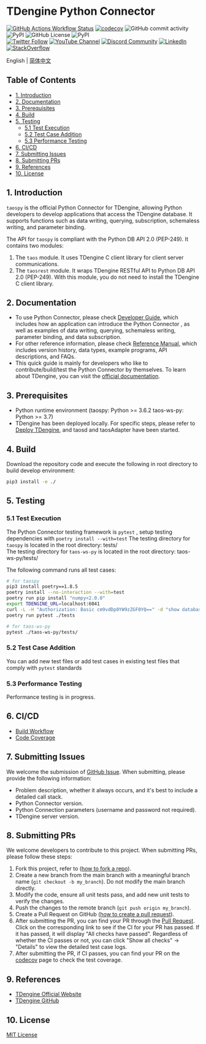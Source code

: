 <!-- omit in toc -->
# TDengine Python Connector


[![GitHub Actions Workflow Status](https://img.shields.io/github/actions/workflow/status/taosdata/taos-connector-python/release.yml)](https://github.com/taosdata/taos-connector-python/actions/workflows/release.yml)
[![codecov](https://codecov.io/gh/taosdata/taos-connector-python/branch/main/graph/badge.svg?token=BDANN3DBXS)](https://codecov.io/gh/taosdata/taos-connector-python)
![GitHub commit activity](https://img.shields.io/github/commit-activity/m/taosdata/taos-connector-python)
![PyPI](https://img.shields.io/pypi/dm/taospy)
![GitHub License](https://img.shields.io/github/license/taosdata/taos-connector-python)
![PyPI](https://img.shields.io/pypi/v/taospy)
<br />
[![Twitter Follow](https://img.shields.io/twitter/follow/tdenginedb?label=TDengine&style=social)](https://twitter.com/tdenginedb)
[![YouTube Channel](https://img.shields.io/badge/Subscribe_@tdengine--white?logo=youtube&style=social)](https://www.youtube.com/@tdengine)
[![Discord Community](https://img.shields.io/badge/Join_Discord--white?logo=discord&style=social)](https://discord.com/invite/VZdSuUg4pS)
[![LinkedIn](https://img.shields.io/badge/Follow_LinkedIn--white?logo=linkedin&style=social)](https://www.linkedin.com/company/tdengine)
[![StackOverflow](https://img.shields.io/badge/Ask_StackOverflow--white?logo=stackoverflow&style=social&logoColor=orange)](https://stackoverflow.com/questions/tagged/tdengine)

English | [简体中文](./README-CN.md)

<!-- omit in toc -->
## Table of Contents

- [1. Introduction](#1-introduction)
- [2. Documentation](#2-documentation)
- [3. Prerequisites](#3-prerequisites)
- [4. Build](#4-build)
- [5. Testing](#5-testing)
  - [5.1 Test Execution](#51-test-execution)
  - [5.2 Test Case Addition](#52-test-case-addition)
  - [5.3 Performance Testing](#53-performance-testing)
- [6. CI/CD](#6-cicd)
- [7. Submitting Issues](#7-submitting-issues)
- [8. Submitting PRs](#8-submitting-prs)
- [9. References](#9-references)
- [10. License](#10-license)

## 1. Introduction

`taospy` is the official Python Connector for TDengine, allowing Python developers to develop applications that access the TDengine database. It supports functions such as data writing, querying, subscription, schemaless writing, and parameter binding.

The API for `taospy` is compliant with the Python DB API 2.0 (PEP-249). It contains two modules:

1. The `taos` module. It uses TDengine C client library for client server communications.
2. The `taosrest` module. It wraps TDengine RESTful API to Python DB API 2.0 (PEP-249). With this module, you do not need to install the TDengine C client library.

## 2. Documentation

- To use Python Connector, please check [Developer Guide](https://docs.tdengine.com/developer-guide/), which includes how an application can introduce the Python Connector , as well as examples of data writing, querying, schemaless writing, parameter binding, and data subscription.
- For other reference information, please check [Reference Manual](https://docs.tdengine.com/tdengine-reference/client-libraries/python/), which includes version history, data types, example programs, API descriptions, and FAQs.
- This quick guide is mainly for developers who like to contribute/build/test the Python Connector by themselves. To learn about TDengine, you can visit the [official documentation](https://docs.tdengine.com).

## 3. Prerequisites

- Python runtime environment (taospy: Python >= 3.6.2  taos-ws-py: Python >= 3.7)
- TDengine has been deployed locally. For specific steps, please refer to [Deploy TDengine](https://docs.tdengine.com/get-started/deploy-from-package/), and taosd and taosAdapter have been started.

## 4. Build

Download the repository code and execute the following in root directory to build develop environment:
``` bash
pip3 install -e ./ 
```

## 5. Testing
### 5.1 Test Execution
The Python Connector testing framework is `pytest` , setup testing dependencies with  `poetry install --with=test`
The testing directory for `taospy` is located in the root directory: tests/  
The testing directory for `taos-ws-py` is located in the root directory: taos-ws-py/tests/  

The following command runs all test cases:
``` bash
# for taospy
pip3 install poetry==1.8.5
poetry install --no-interaction --with=test
poetry run pip install "numpy<2.0.0"
export TDENGINE_URL=localhost:6041
curl -L -H "Authorization: Basic cm9vdDp0YW9zZGF0YQ==" -d "show databases" localhost:6041/rest/sql
poetry run pytest ./tests

# for taos-ws-py
pytest ./taos-ws-py/tests/
```

### 5.2 Test Case Addition
You can add new test files or add test cases in existing test files that comply with `pytest` standards

### 5.3 Performance Testing
Performance testing is in progress.

## 6. CI/CD
- [Build Workflow](https://github.com/taosdata/taos-connector-python/actions/workflows/release.yml)
- [Code Coverage](https://app.codecov.io/gh/taosdata/taos-connector-python)

## 7. Submitting Issues
We welcome the submission of [GitHub Issue](https://github.com/taosdata/taos-connector-python/issues/new?template=Blank+issue). When submitting, please provide the following information:

- Problem description, whether it always occurs, and it's best to include a detailed call stack.
- Python Connector version.
- Python Connection parameters (username and password not required).
- TDengine server version.

## 8. Submitting PRs
We welcome developers to contribute to this project. When submitting PRs, please follow these steps:

1. Fork this project, refer to ([how to fork a repo](https://docs.github.com/en/get-started/quickstart/fork-a-repo)).
2. Create a new branch from the main branch with a meaningful branch name (`git checkout -b my_branch`). Do not modify the main branch directly.
3. Modify the code, ensure all unit tests pass, and add new unit tests to verify the changes.
4. Push the changes to the remote branch (`git push origin my_branch`).
5. Create a Pull Request on GitHub ([how to create a pull request](https://docs.github.com/en/pull-requests/collaborating-with-pull-requests/proposing-changes-to-your-work-with-pull-requests/creating-a-pull-request)).
6. After submitting the PR, you can find your PR through the [Pull Request](https://github.com/taosdata/taos-connector-python/pulls). Click on the corresponding link to see if the CI for your PR has passed. If it has passed, it will display "All checks have passed". Regardless of whether the CI passes or not, you can click "Show all checks" -> "Details" to view the detailed test case logs.
7. After submitting the PR, if CI passes, you can find your PR on the [codecov](https://app.codecov.io/gh/taosdata/taos-connector-python/pulls) page to check the test coverage.

## 9. References
- [TDengine Official Website](https://www.tdengine.com/) 
- [TDengine GitHub](https://github.com/taosdata/TDengine) 

## 10. License
[MIT License](./LICENSE)